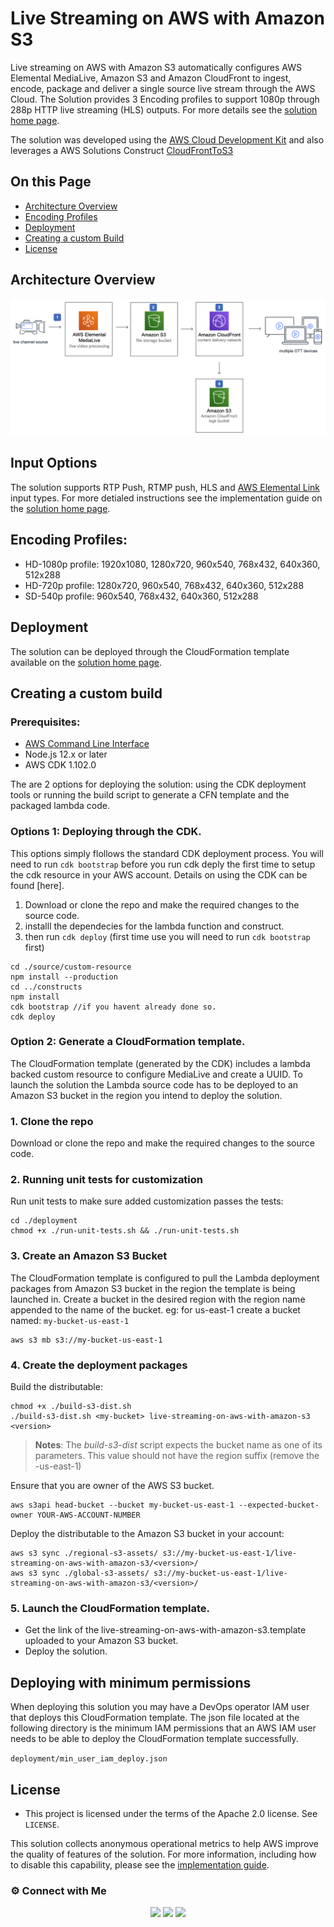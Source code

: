 ﻿# Live Streaming on AWS with Amazon S3

Live streaming on AWS with Amazon S3 automatically configures AWS Elemental MediaLive, Amazon S3 and Amazon CloudFront to ingest, encode, package and deliver a single source live stream through the AWS Cloud. The Solution provides 3 Encoding profiles to support 1080p through 288p HTTP live streaming (HLS) outputs. For more details see the [solution home page](https://aws.amazon.com/solutions/live-streaming-on-aws/). 

The solution was developed using the [AWS Cloud Development Kit]() and also leverages a AWS Solutions Construct [CloudFrontToS3](https://docs.aws.amazon.com/solutions/latest/constructs/aws-cloudfront-s3.html)

## On this Page
- [Architecture Overview](#architecture-overview)
- [Encoding Profiles](#encoding-profiles)
- [Deployment](#deployment)
- [Creating a custom Build](#creating-a-custom-build)
- [License](#license)

## Architecture Overview
![Architecture](architecture.png)

## Input Options
The solution supports RTP Push, RTMP push, HLS and [AWS Elemental Link](https://aws.amazon.com/medialive/features/link/) input types. For more detialed instructions see the implementation guide on the [solution home page](https://aws.amazon.com/solutions/live-streaming-on-aws/). 

## Encoding Profiles:

* HD-1080p profile: 1920x1080, 1280x720, 960x540, 768x432, 640x360, 512x288
* HD-720p profile: 1280x720, 960x540, 768x432, 640x360, 512x288
* SD-540p profile:  960x540, 768x432, 640x360, 512x288





## Deployment
The solution can be deployed through the CloudFormation template available on the [solution home page](https://aws.amazon.com/solutions/live-streaming-on-aws/).

## Creating a custom build

### Prerequisites:
* [AWS Command Line Interface](https://aws.amazon.com/cli/)
* Node.js 12.x or later
* AWS CDK 1.102.0

The are 2 options for deploying the solution: using the CDK deployment tools or running the build script to generate a CFN template and the packaged lambda code.

### Options 1: Deploying through the CDK.
This options simply flollows the standard CDK deployment process. You will need to run `cdk bootstrap` before you run cdk deply the first time to setup the cdk resource in your AWS account. Details on using the CDK can be found [here].

1. Download or clone the repo and make the required changes to the source code.
2. installl the dependecies for the lambda function and construct.
3. then run `cdk deploy` (first time use you will need to run `cdk bootstrap` first)

```
cd ./source/custom-resource
npm install --production
cd ../constructs
npm install 
cdk bootstrap //if you havent already done so.
cdk deploy
```

### Option 2: Generate a CloudFormation template.
The CloudFormation template (generated by the CDK) includes a lambda backed custom resource to configure MediaLive and create a UUID. To launch the solution the Lambda source code has to be deployed to an Amazon S3 bucket in the region you intend to deploy the solution. 

### 1. Clone the repo
Download or clone the repo and make the required changes to the source code.

### 2. Running unit tests for customization
Run unit tests to make sure added customization passes the tests:
```
cd ./deployment
chmod +x ./run-unit-tests.sh && ./run-unit-tests.sh
```

### 3. Create an Amazon S3 Bucket
The CloudFormation template is configured to pull the Lambda deployment packages from Amazon S3 bucket in the region the template is being launched in. Create a bucket in the desired region with the region name appended to the name of the bucket. eg: for us-east-1 create a bucket named: `my-bucket-us-east-1`
```
aws s3 mb s3://my-bucket-us-east-1
```

### 4. Create the deployment packages
Build the distributable:
```
chmod +x ./build-s3-dist.sh
./build-s3-dist.sh <my-bucket> live-streaming-on-aws-with-amazon-s3 <version>
```

> **Notes**: The _build-s3-dist_ script expects the bucket name as one of its parameters. This value should not have the region suffix (remove the -us-east-1)

Ensure that you are owner of the AWS S3 bucket. 
```
aws s3api head-bucket --bucket my-bucket-us-east-1 --expected-bucket-owner YOUR-AWS-ACCOUNT-NUMBER
```

Deploy the distributable to the Amazon S3 bucket in your account:
```
aws s3 sync ./regional-s3-assets/ s3://my-bucket-us-east-1/live-streaming-on-aws-with-amazon-s3/<version>/ 
aws s3 sync ./global-s3-assets/ s3://my-bucket-us-east-1/live-streaming-on-aws-with-amazon-s3/<version>/ 
```

### 5. Launch the CloudFormation template.
* Get the link of the live-streaming-on-aws-with-amazon-s3.template uploaded to your Amazon S3 bucket.
* Deploy the solution.


## Deploying with minimum permissions

When deploying this solution you may have a DevOps operator IAM user that deploys this CloudFormation template. The json file located at the following directory is the minimum IAM permissions that an AWS IAM user needs to be able to deploy the CloudFormation template successfully. 

`deployment/min_user_iam_deploy.json`

## License

* This project is licensed under the terms of the Apache 2.0 license. See `LICENSE`.


This solution collects anonymous operational metrics to help AWS improve the
quality of features of the solution. For more information, including how to disable
this capability, please see the [implementation guide](https://docs.aws.amazon.com/solutions/latest/live-streaming-on-aws-with-amazon-s3/welcome.html). 

### ⚙️ Connect with Me

<!-- ----------- CONNECT WITH ME SECTION ------------ -->
<p align="center">
<a href="mailto:Atiftaqi_cloud@yahoo.com"><img src="https://img.shields.io/badge/Mail-D14936?style=for-the-badge&logo=gmail&logoColor=blue"/></a>
<a href="https://www.linkedin.com/in/atiftaqi"><img src="https://img.shields.io/badge/LinkedIn-0077B5?style=for-the-badge&logo=linkedin&logoColor=white"/></a> 
<a href="https://wa.me/%2B918686699660?text=This%20message%20from%20GitHub."><img src="https://img.shields.io/badge/WhatsApp-25D366?style=for-the-badge&logo=whatsapp&logoColor=white"/></a>
  </a></p>
</div>